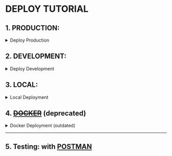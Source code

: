 # DEPLOY TUTORIAL

## 1. PRODUCTION:
<details>
<summary>
Deploy Production
</summary>

### 1. **Download Anyplace**:
   
    For the latest binaries visit our Github releases, and `unzip`, e.g, using:

    ```
    $ unzip anyplace_<version>.zip
    ```
    Or simply follow the standard `sbt` instructions after cloning the project.


### 2. **Generate application key**:
   
   This is now required for security purposes.  
   Generate one using the `sbt shell` (inside IntelliJ):
   ```
   playGenerateSecret
   ```

    [Read more](https://www.playframework.com/documentation/2.8.x/ApplicationSecret).


### 3. **Update [configuration](./conf/)**:
Configuration is split amongst these files:

#### 3.1 [conf/.app.private.conf](./conf/app.private.example.conf)
Private configuration. Never share online.
Create this file by duplicating [app.private.example.conf](./conf/app.private.example.conf) 
and adapting as necessary.  

- `application.secret` - Generated from Step 2.
- `server.address` - The URL the server is running on.

- `password.salt` - used for password encryption
- `password.pepper` - used for password encryption

- filesystem settings (optional):
  + `floorPlansRootDir`: directory of the floorplans
  + `radioMapRawDir`: directory for the raw radiomap data
  + `radioMapFrozenDir`: directory for the frozen radiomaps
  + `tilerRootDir`: directory of the tiler

#### 3.2 [conf/app.base.conf](./conf/app.base.conf)
- `app.base.conf`: put the base configuration. Don't reference any variables as it is used by [build.sbt](build.sbt).

#### 3.3 [conf/app.play.conf](./conf/app.play.conf)
Contains the remaining of the Play configuration.

### 4. **Install [tiler dependencies](anyplace_tiler/README.md)**:

### 5. **Run anyplace service**:

   **Unix/Linux**:
    ```bash
    # LINUX / MACOSX
    $ cd anyplace_v3/bin
    $ chmod +x anyplace
    $ ./anyplace  (alternatively use: $ nohup ./anyplace > anyplace.log 2>&1 )
    # To stop press Ctrl-C or kill the respective process
    ```

    **Windows**:
    ```bash
    $ Go to the folder you unzipped in the prior step, then go to "bin"
    $ Double click  anyplace_v3.bat
    # To stop press Ctrl-C or kill the respective process through the task manager
    ``` 

### 6. **SSL and Cluster Configuration**:
+ Install a free certificate from
  [letsencrypt.org](https://letsencrypt.org/) on your Anyplace Server 
  to obtain a secure https connection. SSL is only optional for 
  web functionality. For Android, SSL is a prerequisite!


+ (Optional) Install a free load balancer from 
  [HAProxy](http://www.haproxy.org/) to scale your installation 
  to multiple Anplace servers. 
  In case of Anyplace cluster configuration, 
  please install the certificate on the load balancer.

***



</details>

## 2. DEVELOPMENT:
<details>
<summary>
Deploy Development
</summary>

Instead of pushing compiling and testing everything on a local machine,
these set of scripts send the code changes to a remote machine.
Those are then compile remotely

The below scripts run locally and sync the local files to a remote.  
There needs to be some remote scripts as well:
- one that does `sbt "run PORT"`
- three that compile the web apps and watch for changes:
  + `grunt` (for viewer, viewerCampus, and architect)
  + see [./public](public/README.md)


## 1. Setup
Create `deploy/config.sh` from [deploy/config.example.sh](./deploy/config.example.sh)

## 2. Push private configuration and install dependencies:

#### 1.1 [deploy/push_private.conf.sh](./deploy/push_private.conf.sh):
Pushes the app.private.remote.conf, which contains the passwords, etc.

#### 1.2 REMOTELY: Compile all dependencies
See  [./public](public/README.md) for more.  
Must run remotely.

## 3. Sync any new changes
`./deploy/watchdog.sh` can do this automatically.

---

# Used scripts:

#### [deploy/watchdog.sh](./deploy/watchdog.sh):
Watches for file changes and automatically calls sync.sh

#### [deploy/sync.sh](./deploy/sync.sh):
Wrapper over push_code.sh
Also makes a curl request to trigger an automatic recompilation of the sources (sbt).

#### [deploy/push_code.sh](./deploy/push_code.sh):
Pushes any relevant Scala or JS code.

### TROUBLESHOOTING 
#### `\r` Windows issue:
```
sed -i 's/\r$//' *.sh
# ignore new changes in commits 
git update-index --assume-unchanged config.sh push_code.sh watchdog.sh sync.sh
```

</details>

## 3. LOCAL:
<details>
<summary>
Local Deployment
</summary>

Just open a browser and test the following URLs:
```bash
$ http://localhost:9000/viewer
$ http://localhost:9000/architect
$ http://localhost:9000/developers
```

You can obviously setup the service on an IP/Domain name by configuring the underlying
Operating System with standard unix, mac or windows configurations.

For the compilation of the web apps ([architect](public/anyplace_architect),
[viewer](public/anyplace_viewer), [viewerCampus](public/anyplace_viewer_campus)), please see this instructions:
- [./public](public/README.md)

</details>


## 4. [~~DOCKER~~](../docker/README.md) (deprecated)
<details>
<summary>
Docker Deployment (outdated)
</summary>
The backend's codebase has changed significantly.
All of it was rewritten to MongoDB, dependencies has changed,
and the docker image is now outdated.  

The backend now uses the latest version of 
`Play`, `Scala`,` sbt`, making its deployment easier.
Compilations are faster as incremental builds can now be used by the more recent `sbt` version.

Any contributions from the community on `docker` are welcome.

</details>

---

## 5. Testing: with [POSTMAN](./POSTMAN.md)
